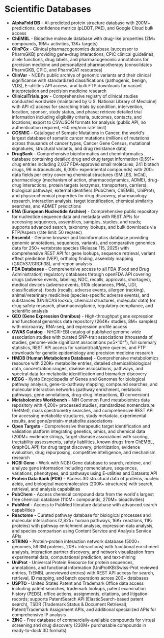 # Scientific Databases

- **AlphaFold DB** - AI-predicted protein structure database with 200M+ predictions, confidence metrics (pLDDT, PAE), and Google Cloud bulk access
- **ChEMBL** - Bioactive molecule database with drug-like properties (2M+ compounds, 19M+ activities, 13K+ targets)
- **ClinPGx** - Clinical pharmacogenomics database (successor to PharmGKB) providing gene-drug interactions, CPIC clinical guidelines, allele functions, drug labels, and pharmacogenomic annotations for precision medicine and personalized pharmacotherapy (consolidates PharmGKB, CPIC, and PharmCAT resources)
- **ClinVar** - NCBI's public archive of genomic variants and their clinical significance with standardized classifications (pathogenic, benign, VUS), E-utilities API access, and bulk FTP downloads for variant interpretation and precision medicine research
- **ClinicalTrials.gov** - Comprehensive registry of clinical studies conducted worldwide (maintained by U.S. National Library of Medicine) with API v2 access for searching trials by condition, intervention, location, sponsor, study status, and phase; retrieve detailed trial information including eligibility criteria, outcomes, contacts, and locations; export to CSV/JSON formats for analysis (public API, no authentication required, ~50 req/min rate limit)
- **COSMIC** - Catalogue of Somatic Mutations in Cancer, the world's largest database of somatic cancer mutations (millions of mutations across thousands of cancer types, Cancer Gene Census, mutational signatures, structural variants, and drug resistance data)
- **DrugBank** - Comprehensive bioinformatics and cheminformatics database containing detailed drug and drug target information (9,591+ drug entries including 2,037 FDA-approved small molecules, 241 biotech drugs, 96 nutraceuticals, 6,000+ experimental compounds) with 200+ data fields per entry covering chemical structures (SMILES, InChI), pharmacology (mechanism of action, pharmacodynamics, ADME), drug-drug interactions, protein targets (enzymes, transporters, carriers), biological pathways, external identifiers (PubChem, ChEMBL, UniProt), and physicochemical properties for drug discovery, pharmacology research, interaction analysis, target identification, chemical similarity searches, and ADMET predictions
- **ENA (European Nucleotide Archive)** - Comprehensive public repository for nucleotide sequence data and metadata with REST APIs for accessing sequences, assemblies, samples, studies, and reads; supports advanced search, taxonomy lookups, and bulk downloads via FTP/Aspera (rate limit: 50 req/sec)
- **Ensembl** - Genome browser and bioinformatics database providing genomic annotations, sequences, variants, and comparative genomics data for 250+ vertebrate species (Release 115, 2025) with comprehensive REST API for gene lookups, sequence retrieval, variant effect prediction (VEP), ortholog finding, assembly mapping (GRCh37/GRCh38), and region analysis
- **FDA Databases** - Comprehensive access to all FDA (Food and Drug Administration) regulatory databases through openFDA API covering drugs (adverse events, labeling, NDC, recalls, approvals, shortages), medical devices (adverse events, 510k clearances, PMA, UDI, classifications), foods (recalls, adverse events, allergen tracking), animal/veterinary medicines (species-specific adverse events), and substances (UNII/CAS lookup, chemical structures, molecular data) for drug safety research, pharmacovigilance, regulatory compliance, and scientific analysis
- **GEO (Gene Expression Omnibus)** - High-throughput gene expression and functional genomics data repository (264K+ studies, 8M+ samples) with microarray, RNA-seq, and expression profile access
- **GWAS Catalog** - NHGRI-EBI catalog of published genome-wide association studies with curated SNP-trait associations (thousands of studies, genome-wide significant associations p≤5×10⁻⁸), full summary statistics, REST API access for variant/trait/gene queries, and FTP downloads for genetic epidemiology and precision medicine research
- **HMDB (Human Metabolome Database)** - Comprehensive metabolomics resource with 220K+ metabolite entries, detailed chemical/biological data, concentration ranges, disease associations, pathways, and spectral data for metabolite identification and biomarker discovery
- **KEGG** - Kyoto Encyclopedia of Genes and Genomes for biological pathway analysis, gene-to-pathway mapping, compound searches, and molecular interaction networks (pathway enrichment, metabolic pathways, gene annotations, drug-drug interactions, ID conversion)
- **Metabolomics Workbench** - NIH Common Fund metabolomics data repository with 4,200+ processed studies, standardized nomenclature (RefMet), mass spectrometry searches, and comprehensive REST API for accessing metabolite structures, study metadata, experimental results, and gene/protein-metabolite associations
- **Open Targets** - Comprehensive therapeutic target identification and validation platform integrating genetics, omics, and chemical data (200M+ evidence strings, target-disease associations with scoring, tractability assessments, safety liabilities, known drugs from ChEMBL, GraphQL API) for drug target discovery, prioritization, evidence evaluation, drug repurposing, competitive intelligence, and mechanism research
- **NCBI Gene** - Work with NCBI Gene database to search, retrieve, and analyze gene information including nomenclature, sequences, variations, phenotypes, and pathways using E-utilities and Datasets API
- **Protein Data Bank (PDB)** - Access 3D structural data of proteins, nucleic acids, and biological macromolecules (200K+ structures) with search, retrieval, and analysis capabilities
- **PubChem** - Access chemical compound data from the world's largest free chemical database (110M+ compounds, 270M+ bioactivities)
- **PubMed** - Access to PubMed literature database with advanced search capabilities
- **Reactome** - Curated pathway database for biological processes and molecular interactions (2,825+ human pathways, 16K+ reactions, 11K+ proteins) with pathway enrichment analysis, expression data analysis, and species comparison using Content Service and Analysis Service APIs
- **STRING** - Protein-protein interaction network database (5000+ genomes, 59.3M proteins, 20B+ interactions) with functional enrichment analysis, interaction partner discovery, and network visualization from experimental data, computational prediction, and text-mining
- **UniProt** - Universal Protein Resource for protein sequences, annotations, and functional information (UniProtKB/Swiss-Prot reviewed entries, TrEMBL unreviewed entries) with REST API access for search, retrieval, ID mapping, and batch operations across 200+ databases
- **USPTO** - United States Patent and Trademark Office data access including patent searches, trademark lookups, patent examination history (PEDS), office actions, assignments, citations, and litigation records; supports PatentSearch API (ElasticSearch-based patent search), TSDR (Trademark Status & Document Retrieval), Patent/Trademark Assignment APIs, and additional specialized APIs for comprehensive IP analysis
- **ZINC** - Free database of commercially-available compounds for virtual screening and drug discovery (230M+ purchasable compounds in ready-to-dock 3D formats)


